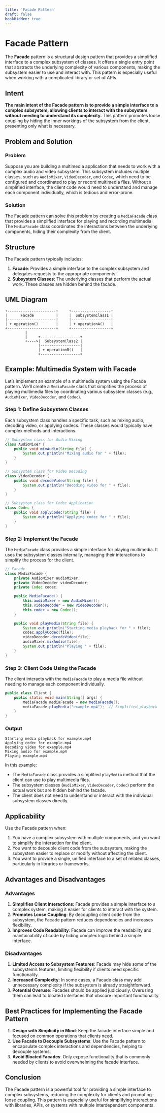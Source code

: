 ```yaml
---
title: 'Facade Pattern'
draft: false
bookHidden: true
---
```


# Facade Pattern

The **Facade** pattern is a structural design pattern that provides a simplified interface to a complex subsystem of classes. It offers a single entry point that abstracts the underlying complexity of various components, making the subsystem easier to use and interact with. This pattern is especially useful when working with a complicated library or set of APIs.

## Intent

**The main intent of the Facade pattern is to provide a simple interface to a complex subsystem, allowing clients to interact with the subsystem without needing to understand its complexity.** This pattern promotes loose coupling by hiding the inner workings of the subsystem from the client, presenting only what is necessary.

## Problem and Solution

### Problem
Suppose you are building a multimedia application that needs to work with a complex audio and video subsystem. This subsystem includes multiple classes, such as `AudioMixer`, `VideoDecoder`, and `Codec`, which need to be configured and coordinated to play or record multimedia files. Without a simplified interface, the client code would need to understand and manage each component individually, which is tedious and error-prone.

### Solution
The Facade pattern can solve this problem by creating a `MediaFacade` class that provides a simplified interface for playing and recording multimedia. The `MediaFacade` class coordinates the interactions between the underlying components, hiding their complexity from the client.

## Structure

The Facade pattern typically includes:
1. **Facade**: Provides a simple interface to the complex subsystem and delegates requests to the appropriate components.
2. **Subsystem Classes**: The underlying classes that perform the actual work. These classes are hidden behind the facade.

## UML Diagram

```
+----------------------+     +------------------+
|      Facade          |     |  SubsystemClass1 |
|----------------------|     |------------------|
| + operation()        |     | + operationA()   |
+----------------------+     +------------------+
         |
         |     +------------------+
         +---->|  SubsystemClass2 |
               |------------------|
               | + operationB()   |
               +------------------+
```

## Example: Multimedia System with Facade

Let’s implement an example of a multimedia system using the Facade pattern. We’ll create a `MediaFacade` class that simplifies the process of playing multimedia files by coordinating various subsystem classes (e.g., `AudioMixer`, `VideoDecoder`, and `Codec`).

### Step 1: Define Subsystem Classes

Each subsystem class handles a specific task, such as mixing audio, decoding video, or applying codecs. These classes would typically have complex methods and interactions.

```java
// Subsystem class for Audio Mixing
class AudioMixer {
    public void mixAudio(String file) {
        System.out.println("Mixing audio for " + file);
    }
}

// Subsystem class for Video Decoding
class VideoDecoder {
    public void decodeVideo(String file) {
        System.out.println("Decoding video for " + file);
    }
}

// Subsystem class for Codec Application
class Codec {
    public void applyCodec(String file) {
        System.out.println("Applying codec for " + file);
    }
}
```

### Step 2: Implement the Facade

The `MediaFacade` class provides a simple interface for playing multimedia. It uses the subsystem classes internally, managing their interactions to simplify the process for the client.

```java
// Facade
class MediaFacade {
    private AudioMixer audioMixer;
    private VideoDecoder videoDecoder;
    private Codec codec;

    public MediaFacade() {
        this.audioMixer = new AudioMixer();
        this.videoDecoder = new VideoDecoder();
        this.codec = new Codec();
    }

    public void playMedia(String file) {
        System.out.println("Starting media playback for " + file);
        codec.applyCodec(file);
        videoDecoder.decodeVideo(file);
        audioMixer.mixAudio(file);
        System.out.println("Playing " + file);
    }
}
```

### Step 3: Client Code Using the Facade

The client interacts with the `MediaFacade` to play a media file without needing to manage each component individually.

```java
public class Client {
    public static void main(String[] args) {
        MediaFacade mediaFacade = new MediaFacade();
        mediaFacade.playMedia("example.mp4");  // Simplified playback
    }
}
```

### Output

```plaintext
Starting media playback for example.mp4
Applying codec for example.mp4
Decoding video for example.mp4
Mixing audio for example.mp4
Playing example.mp4
```

In this example:
- The `MediaFacade` class provides a simplified `playMedia` method that the client can use to play multimedia files.
- The subsystem classes (`AudioMixer`, `VideoDecoder`, `Codec`) perform the actual work but are hidden behind the facade.
- The client does not need to understand or interact with the individual subsystem classes directly.

## Applicability

Use the Facade pattern when:
1. You have a complex subsystem with multiple components, and you want to simplify the interaction for the client.
2. You want to decouple client code from the subsystem, making the subsystem easier to replace or modify without affecting the client.
3. You want to provide a single, unified interface to a set of related classes, particularly in libraries or frameworks.

## Advantages and Disadvantages

### Advantages
1. **Simplifies Client Interactions**: Facade provides a simple interface to a complex system, making it easier for clients to interact with the system.
2. **Promotes Loose Coupling**: By decoupling client code from the subsystem, the Facade pattern reduces dependencies and increases flexibility.
3. **Improves Code Readability**: Facade can improve the readability and maintainability of code by hiding complex logic behind a simple interface.

### Disadvantages
1. **Limited Access to Subsystem Features**: Facade may hide some of the subsystem’s features, limiting flexibility if clients need specific functionality.
2. **Increased Complexity**: In some cases, a Facade class may add unnecessary complexity if the subsystem is already straightforward.
3. **Potential Overuse**: Facades should be applied judiciously. Overusing them can lead to bloated interfaces that obscure important functionality.

## Best Practices for Implementing the Facade Pattern

1. **Design with Simplicity in Mind**: Keep the facade interface simple and focused on common operations that clients need.
2. **Use Facade to Decouple Subsystems**: Use the Facade pattern to encapsulate complex interactions and dependencies, helping to decouple systems.
3. **Avoid Bloated Facades**: Only expose functionality that is commonly needed by clients to avoid overwhelming the facade interface.

## Conclusion

The Facade pattern is a powerful tool for providing a simple interface to complex subsystems, reducing the complexity for clients and promoting loose coupling. This pattern is especially useful for simplifying interactions with libraries, APIs, or systems with multiple interdependent components.
